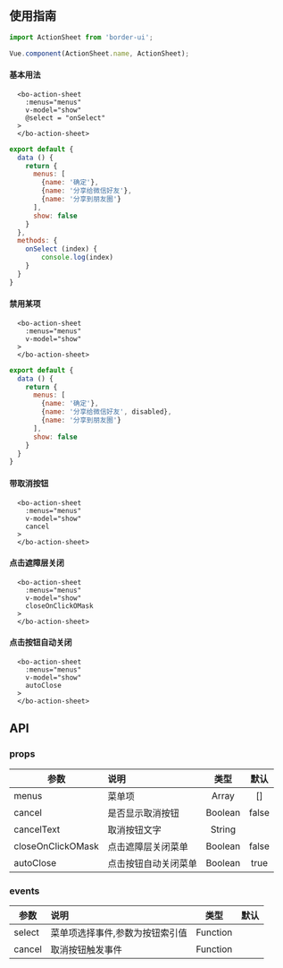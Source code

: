 ## 使用指南

```js
import ActionSheet from 'border-ui';

Vue.component(ActionSheet.name, ActionSheet);
```

#### 基本用法
```vue
  <bo-action-sheet 
    :menus="menus" 
    v-model="show"
    @select = "onSelect"
  >
  </bo-action-sheet>
```

```js
export default {
  data () {
    return {
      menus: [
        {name: '确定'},
        {name: '分享给微信好友'},
        {name: '分享到朋友圈'}
      ],
      show: false
    }
  },
  methods: {
    onSelect (index) {
        console.log(index)
    }
  }
}
```

#### 禁用某项
```vue
  <bo-action-sheet 
    :menus="menus" 
    v-model="show"
  >
  </bo-action-sheet>
```

```js
export default {
  data () {
    return {
      menus: [
        {name: '确定'},
        {name: '分享给微信好友', disabled},
        {name: '分享到朋友圈'}
      ],
      show: false
    }
  }
}
```

#### 带取消按钮
```vue
  <bo-action-sheet 
    :menus="menus" 
    v-model="show"
    cancel
  >
  </bo-action-sheet>
```

#### 点击遮障层关闭
```vue
  <bo-action-sheet 
    :menus="menus" 
    v-model="show"
    closeOnClickOMask
  >
  </bo-action-sheet>
```

#### 点击按钮自动关闭
```vue
  <bo-action-sheet 
    :menus="menus" 
    v-model="show"
    autoClose
  >
  </bo-action-sheet>
```


## API
### props
| 参数              | 说明                                             | 类型            | 默认
| -------------     |:------------------------------------------------ | :-------------:| :-----:  |
| menus             | 菜单项                                           | Array           | []       |
| cancel            | 是否显示取消按钮                                  | Boolean         | false   |
| cancelText        | 取消按钮文字                                      | String          |         |
| closeOnClickOMask | 点击遮障层关闭菜单                                | Boolean         | false    |
| autoClose         | 点击按钮自动关闭菜单                              | Boolean          | true     |

### events
| 参数           | 说明                                                | 类型            | 默认
| ------------- |:------------------------------------------------    | :-------------: | :-----:  |
| select         | 菜单项选择事件,参数为按钮索引值                       | Function        |         |
| cancel         | 取消按钮触发事件                                     | Function        |        |